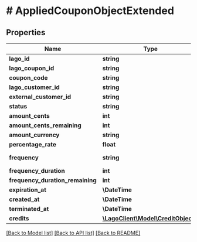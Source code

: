 # # AppliedCouponObjectExtended

## Properties

Name | Type | Description | Notes
------------ | ------------- | ------------- | -------------
**lago_id** | **string** |  |
**lago_coupon_id** | **string** |  |
**coupon_code** | **string** |  |
**lago_customer_id** | **string** |  |
**external_customer_id** | **string** |  |
**status** | **string** | Status |
**amount_cents** | **int** |  |
**amount_cents_remaining** | **int** |  | [optional]
**amount_currency** | **string** |  |
**percentage_rate** | **float** |  | [optional]
**frequency** | **string** | Frequency type |
**frequency_duration** | **int** |  | [optional]
**frequency_duration_remaining** | **int** |  | [optional]
**expiration_at** | **\DateTime** |  | [optional]
**created_at** | **\DateTime** |  |
**terminated_at** | **\DateTime** |  | [optional]
**credits** | [**\LagoClient\Model\CreditObject[]**](CreditObject.md) |  |

[[Back to Model list]](../../README.md#models) [[Back to API list]](../../README.md#endpoints) [[Back to README]](../../README.md)
